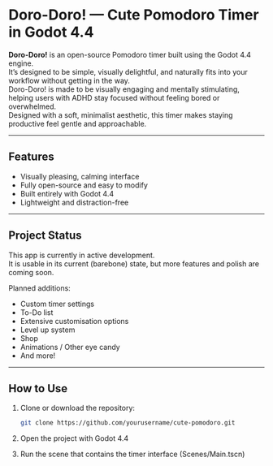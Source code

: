 # Doro-Doro! — Cute Pomodoro Timer in Godot 4.4

**Doro-Doro!** is an open-source Pomodoro timer built using the Godot 4.4 engine.  
It’s designed to be simple, visually delightful, and naturally fits into your workflow without getting in the way.  
Doro-Doro! is made to be visually engaging and mentally stimulating, helping users with ADHD stay focused without feeling bored or overwhelmed.  
Designed with a soft, minimalist aesthetic, this timer makes staying productive feel gentle and approachable.


---

## Features

- Visually pleasing, calming interface
- Fully open-source and easy to modify
- Built entirely with Godot 4.4
- Lightweight and distraction-free

---

## Project Status

This app is currently in active development.  
It is usable in its current (barebone) state, but more features and polish are coming soon.

Planned additions:

- Custom timer settings
- To-Do list
- Extensive customisation options
- Level up system
- Shop
- Animations / Other eye candy
- And more!


---

## How to Use

1. Clone or download the repository:
   ```bash
   git clone https://github.com/yourusername/cute-pomodoro.git

2. Open the project with Godot 4.4

3. Run the scene that contains the timer interface (Scenes/Main.tscn)
